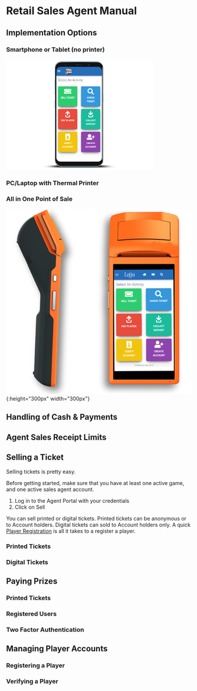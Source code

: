 <!-- TITLE: Retail Sales Agents Guide -->
<!-- SUBTITLE: A complete guide to selling tickets and paying prizes -->

# Retail Sales Agent Manual
## 	Implementation Options
### Smartphone or Tablet (no printer)

![Device Screenshots](/uploads/device-screenshots.png)

### PC/Laptop with Thermal Printer
### All in One Point of Sale 

![](/uploads/600-x-600.png){:height="300px" width="300px"}
## Handling of Cash & Payments
## Agent Sales Receipt Limits
## Selling a Ticket
Selling tickets is pretty easy.

Before getting started, make sure that you have at least one active game, and one active sales agent account. 

1. Log in to the Agent Portal with your credentials
2. Click on Sell

You can sell printed or digital tickets. 
Printed tickets can be anonymous or to Account holders.
Digital tickets can sold to Account holders only. A quick [Player Registration](/retail-sales-agents#registering-a-player) is all it takes to a register a player.

### Printed Tickets

### Digital Tickets

## Paying Prizes
### Printed Tickets
### Registered Users
### Two Factor Authentication

## Managing Player Accounts
### Registering a Player
### Verifying a Player
